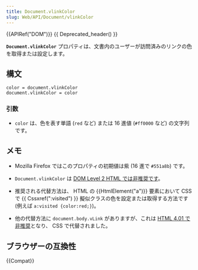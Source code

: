 ```yaml
---
title: Document.vlinkColor
slug: Web/API/Document/vlinkColor
---
```


{{APIRef("DOM")}} {{ Deprecated_header() }}

**`Document.vlinkColor`** プロパティは、文書内のユーザーが訪問済みのリンクの色を取得または設定します。

## 構文

```
color = document.vlinkColor
document.vlinkColor = color
```

### 引数

- `color` は、色を表す単語 (`red` など) または 16 進値 (`#ff0000` など) の文字列です。

## メモ

- Mozilla Firefox ではこのプロパティの初期値は紫 (16 進で `#551a8b`) です。

- `Document.vlinkColor` は [DOM Level 2 HTML では非推奨です](http://www.w3.org/TR/DOM-Level-2-HTML/html.html#ID-26809268)。
- 推奨される代替方法は、 HTML の {{HtmlElement("a")}} 要素において CSS で {{ Cssxref(":visited") }} 擬似クラスの色を設定または取得する方法です (例えば `a:visited {color:red;}`)。
- 他の代替方法に `document.body.vLink` がありますが、これは [HTML 4.01 で非推奨](http://www.w3.org/TR/html401/struct/global.html#adef-vlink)となり、 CSS で代替されました。

## ブラウザーの互換性

{{Compat}}
